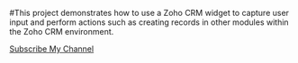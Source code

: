 #This project demonstrates how to use a Zoho CRM widget to capture user input and perform actions such as creating records in other modules within the Zoho CRM environment.

[Subscribe My Channel](https://www.youtube.com/@kanganjain8662)
